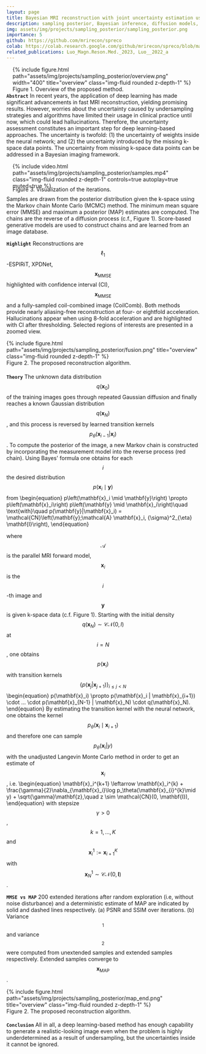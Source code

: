 ```yaml
---
layout: page
title: Bayesian MRI reconstruction with joint uncertainty estimation using diffusion models
description: sampling posterior, Bayesian inference, diffusion models, uncertainty estimation, inverse problem, MR image reconstruction, Monte Carlo, Markov chain
img: assets/img/projects/sampling_posterior/sampling_posterior.png
importance: 5
github: https://github.com/mrirecon/spreco
colab: https://colab.research.google.com/github/mrirecon/spreco/blob/main/examples/scripts/demo_recon.ipynb
related_publications: Luo_Magn.Reson.Med._2023, Luo__2022_a
---
```

<div style="float: right; margin-left: 1rem; margin-bottom: 0rem">
{% include figure.html path="assets/img/projects/sampling_posterior/overview.png" width="400" title="overview" class="img-fluid rounded z-depth-1" %}
<div class="caption_post">
    Figure 1. Overview of the proposed method.
</div>
</div>

**`Abstract`** In recent years, the application of deep
learning has made significant advancements in fast MRI
reconstruction, yielding promising results. However,
worries about the uncertainty caused by undersampling
strategies and algorithms have limited their usage in
clinical practice until now, which could lead hallucinations. Therefore, the uncertainty
assessment constitutes an important step
for deep learning-based approaches. The uncertainty is twofold:
(1) the uncertainty of weights inside the neural
network; and (2) the uncertainty introduced by the
missing k-space data points. The uncertainty from missing
k-space data points can be addressed in a Bayesian imaging framework. 

<div style="float: right; margin-left: 1rem; margin-bottom: 0rem;">
{% include video.html path="assets/img/projects/sampling_posterior/samples.mp4" class="img-fluid rounded z-depth-1" controls=true autoplay=true muted=true %}
<div class="caption_post" style="margin-bottom: 0.5rem; margin-top: -0.5rem">
    Figure 3. Visualization of the iterations.
</div>
</div>

Samples are drawn from the posterior distribution given the k-space using the Markov
chain Monte Carlo (MCMC) method. The minimum mean square error (MMSE)
and maximum a posterior (MAP) estimates are computed. The chains are the reverse of a diffusion process (c.f., Figure 1). Score-based generative models are
used to construct chains and are learned from an image database.



**`Highlight`** Reconstructions are $$\ell_1$$-ESPIRiT, XPDNet, $$\mathbf{x}_\text{MMSE}$$
highlighted with confidence interval (CI), $$\mathbf{x}_\text{MMSE}$$
and a fully-sampled coil-combined image (CoilComb). Both methods provide nearly aliasing-free reconstruction at four- or eightfold acceleration. Hallucinations
appear when using 8-fold acceleration and are highlighted with
CI after thresholding. 
Selected regions of interests are presented in a zoomed view.
<div class="col-sm mt-3 mt-md-0">
{% include figure.html path="assets/img/projects/sampling_posterior/fusion.png" title="overview" class="img-fluid rounded z-depth-1" %}
<div class="caption_post" style="margin-bottom: 1.15rem">
    Figure 2. The proposed reconstruction algorithm.
</div>
</div>

**`Theory`** The unknown data distribution $$q(\mathbf{x}_0)$$ of the training images goes through repeated Gaussian diffusion and
  finally reaches a known Gaussian distribution $$q(\mathbf{x}_N)$$, and this process is reversed by learned transition kernels $$p_\theta(\mathbf{x}_{i-1}|\mathbf{x}_i )$$. To compute the
  posterior of the image, a new Markov chain is constructed by incorporating the measurement model into the reverse process (red chain). Using Bayes' formula one obtains for each $$i$$ the desired distribution $$p\left (\mathbf{x}_i \mid \mathbf{y}\right )$$ from 
\begin{equation}
p\left(\mathbf{x}_i \mid \mathbf{y}\right) \propto p\left(\mathbf{x}_i\right) p\left(\mathbf{y} \mid \mathbf{x}_i\right)\quad \text{with}\quad p(\mathbf{y}|\mathbf{x}_i) = \mathcal{CN}\left(\mathbf{y};\mathcal{A} \mathbf{x}_i, {\sigma}^2\_{\eta} \mathbf{I}\right),
\end{equation}

where $$\mathcal{A}$$ is the parallel MRI forward model, $$\mathbf{x}_i$$ is the $$i$$-th image and $$\mathbf{y}$$ is given k-space data (c.f. Figure 1).
Starting with the initial density $$q(\mathbf{x}_N)\sim \mathcal{CN}(0,I)$$ at $$i=N$$, one obtains $$p(\mathbf{x}_i)$$ with transition kernels $$\{p(\mathbf{x}_j | \mathbf{x}_{j+1})\}_{i \leq j < N}$$ 
\begin{equation}
p(\mathbf{x}\_i) \propto p(\mathbf{x}\_i | \mathbf{x}\_{i+1}) \cdot ... \cdot p(\mathbf{x}_{N-1} | \mathbf{x}_N) \cdot q(\mathbf{x}_N).
\end{equation}
By estimating the transition kernel with the neural network, one obtains the kernel $$p_\theta(\mathbf{x}_i \mid \mathbf{x}_{i+1})$$ and therefore one can sample $$p_\theta(\mathbf{x}_i | y)$$ with the unadjusted Langevin Monte Carlo method in order to get an estimate of $$\mathbf{x}_i$$, i.e.
\begin{equation}
\mathbf{x}\_i^{k+1} \leftarrow \mathbf{x}\_i^{k} + \frac{\gamma}{2}\nabla\_{\mathbf{x}\_i}\log p\_\theta(\mathbf{x}\_{i}^{k}\mid y) + \sqrt{\gamma}\mathbf{z},\quad z \sim \mathcal{CN}(0, \mathbf{I}),
\end{equation}
with stepsize $$\gamma > 0$$, $$k=1,...,K$$ and $$\mathbf{x}_i^1 := \mathbf{x}^K_{i+1}$$ with $$\mathbf{x}_N^1 \sim \mathcal{CN}(0, \mathbf{I})$$. 

**`MMSE vs MAP`** 200 extended iterations after random exploration (i.e, without noise disturbance) and a deterministic estimate of
      MAP are indicated by solid and dashed lines respectively. (a) PSNR and SSIM over iterations. (b) Variance$$_\text{1}$$ and
      variance$$_\text{2}$$ were computed from unextended samples and extended samples respectively. Extended samples converge to $$\mathbf{x}_\text{MAP}$$.

<div class="col-sm mt-3 mt-md-0">
{% include figure.html path="assets/img/projects/sampling_posterior/map_end.png" title="overview" class="img-fluid rounded z-depth-1" %}
<div class="caption_post" style="margin-bottom: 1.15rem">
    Figure 2. The proposed reconstruction algorithm.
</div>
</div>




**`Conclusion`** All in all, a deep learning-based method has enough
capability to generate a realistic-looking image even when
the problem is highly underdetermined as a result of
undersampling, but the uncertainties inside it cannot be
ignored.